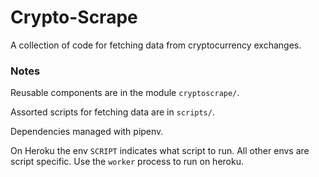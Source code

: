 # Crypto-Scrape
A collection of code for fetching data from cryptocurrency exchanges.

### Notes

Reusable components are in the module `cryptoscrape/`.

Assorted scripts for fetching data are in `scripts/`.

Dependencies managed with pipenv.

On Heroku the env `SCRIPT` indicates what script to run. All other envs are script specific. Use the `worker` process to run on heroku.

